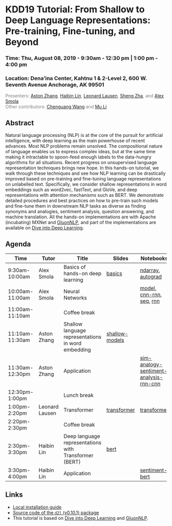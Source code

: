 KDD19 Tutorial: From Shallow to Deep Language Representations: Pre-training, Fine-tuning, and Beyond
==================================================================

<h3>Time: Thu, August 08, 2019 - 9:30am - 12:30 pm | 1:00 pm - 4:00 pm</h3>
<h3>Location: Dena’ina Center, Kahtnu 1 & 2-Level 2, 600 W. Seventh Avenue Anchorage, AK 99501</h3>

<span style="color:grey">Presenters: [Aston Zhang](https://www.astonzhang.com/), [Haibin Lin](https://www.linkedin.com/in/linhaibin/), [Leonard Lausen](https://leonard.lausen.nl/), [Sheng Zha](https://www.linkedin.com/in/shengzha/), and [Alex Smola](https://alex.smola.org/)</span><br/>
<span style="color:grey">Other contributors: [Chenguang Wang](https://sites.google.com/site/raychenguangwang/) and [Mu Li](https://www.cs.cmu.edu/~muli/)</span><br/>

Abstract
--------
Natural language processing (NLP) is at the core of the pursuit for artificial intelligence, with deep learning as the main powerhouse of recent advances. Most NLP problems remain unsolved. The compositional nature of language enables us to express complex ideas, but at the same time making it intractable to spoon-feed enough labels to the data-hungry algorithms for all situations. Recent progress on unsupervised language representation techniques brings new hope. In this hands-on tutorial, we walk through these techniques and see how NLP learning can be drastically improved based on pre-training and fine-tuning language representations on unlabelled text. Specifically, we consider shallow representations in word embeddings such as word2vec, fastText, and GloVe, and deep representations with attention mechanisms such as BERT. We demonstrate detailed procedures and best practices on how to pre-train such models and  fine-tune them in downstream NLP tasks as diverse as finding synonyms and analogies, sentiment analysis, question answering, and machine translation. All the hands-on implementations are with Apache (incubating) MXNet and [GluonNLP](http://gluon-nlp.mxnet.io/), and part of the implementations are available on [Dive into Deep Learning](https://www.d2l.ai).


Agenda
------

| Time        | Tutor        | Title                                                                    | Slides  | Notebooks  |
|-------------|-------------|------------------------------------------------------------------------|------------|------------|
| 9:30am-10:00am | Alex Smola | Basics of hands-on deep learning                                             |[basics](01_ndarray_autograd/Part-1.pdf)| [ndarray](01_ndarray_autograd/ndarray.ipynb), [autograd](01_ndarray_autograd/autograd.ipynb) |
| 10:00am-11:00am | Alex Smola | Neural Networks                                    ||  [model](02_neural_nets/1-model.ipynb), [cnn-rnn](02_neural_nets/2-cnn-rnn.ipynb), [seq](02_neural_nets/3-sequence.ipynb), [rnn](02_neural_nets/4-rnn-gluon.ipynb) |
| 11:00am-11:10am |  | Coffee break                                    ||   |
| 11:10am-11:30am | Aston Zhang  | Shallow language representations in word embedding           |[shallow-models](03_word_embedding/Part-2.pdf)| |
| 11:30am-12:30pm | Aston Zhang   | Application                                       ||  [sim-analogy-sentiment-analysis-rnn-cnn](04_word_embedding_app/sim-analogy-sentiment-analysis-rnn-cnn.ipynb)|
| 12:30pm-1:00pm |    | Lunch break                                                         ||  |
| 1:00pm-2:20pm | Leonard Lausen   | Transformer                                                     |[transformer](05_transformer/Part-3.pdf)|[transformer](05_transformer/transformer.ipynb)  |
| 2:20pm-2:30pm |  | Coffee break                                    ||   |
| 2:30pm-3:30pm | Haibin Lin   | Deep language representations with Transformer (BERT)       | [bert](06_bert/Part-4.pdf) |   |
| 3:30pm-4:00pm | Haibin Lin   | Application                                                || [sentiment-bert](07_bert_app/bert.ipynb) |


Links
-----

* [Local installation guide](00_setup/install.ipynb)
* [Source code of the `d2l` (v0.10.1) package](d2l-0.10.1.py)
* This tutorial is based on [Dive into Deep Learning](https://www.d2l.ai) and [GluonNLP](http://gluon-nlp.mxnet.io/).
